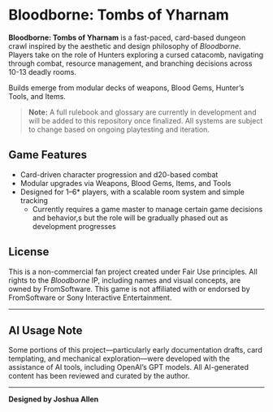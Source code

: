 # Bloodborne: Tombs of Yharnam

**Bloodborne: Tombs of Yharnam** is a fast-paced, card-based dungeon crawl inspired by the aesthetic and design philosophy of *Bloodborne*. Players take on the role of Hunters exploring a cursed catacomb, navigating through combat, resource management, and branching decisions across 10-13 deadly rooms.

Builds emerge from modular decks of weapons, Blood Gems, Hunter’s Tools, and Items.

> **Note:** A full rulebook and glossary are currently in development and will be added to this repository once finalized. All systems are subject to change based on ongoing playtesting and iteration.

## Game Features

- Card-driven character progression and d20-based combat
- Modular upgrades via Weapons, Blood Gems, Items, and Tools
- Designed for 1–6* players, with a scalable room system and simple tracking
  * Currently requires a game master to manage certain game decisions and behavior,s but the role will be gradually phased out as development progresses


## License

This is a non-commercial fan project created under Fair Use principles. All rights to the *Bloodborne* IP, including names and visual concepts, are owned by FromSoftware. This game is not affiliated with or endorsed by FromSoftware or Sony Interactive Entertainment.

---

## AI Usage Note

Some portions of this project—particularly early documentation drafts, card templating, and mechanical exploration—were developed with the assistance of AI tools, including OpenAI’s GPT models. All AI-generated content has been reviewed and curated by the author.

---

**Designed by Joshua Allen**
